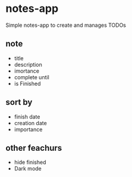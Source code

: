 # notes-app

Simple notes-app to create and manages TODOs

## note
 - title
 - description
 - imortance
 - complete until
 - is Finished
 
## sort by
 - finish date
 - creation date
 - importance
 
## other feachurs
- hide finished
- Dark mode
